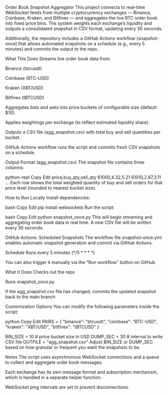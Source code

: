Order Book Snapshot Aggregator
This project connects to real-time WebSocket feeds from multiple cryptocurrency exchanges — Binance, Coinbase, Kraken, and Bitfinex — and aggregates the live BTC order book into fixed price bins. The system weights each exchange’s liquidity and outputs a consolidated snapshot in CSV format, updating every 30 seconds.

Additionally, the repository includes a GitHub Actions workflow (snapshot-once) that allows automated snapshots on a schedule (e.g., every 5 minutes) and commits the output to the repo.

What This Does
Streams live order book data from:

Binance (btcusdt)

Coinbase (BTC-USD)

Kraken (XBT/USD)

Bitfinex (tBTCUSD)

Aggregates bids and asks into price buckets of configurable size (default: $10).

Applies weightings per exchange (to reflect estimated liquidity share).

Outputs a CSV file (agg_snapshot.csv) with total buy and sell quantities per bucket.

GitHub Actions workflow runs the script and commits fresh CSV snapshots on a schedule.

Output Format (agg_snapshot.csv)
The snapshot file contains three columns:

python-repl
Copy
Edit
price,buy_qty,sell_qty
61000,4.32,5.21
61010,2.87,3.11
...
Each row shows the total weighted quantity of buy and sell orders for that price level (rounded to nearest bucket size).

How to Run Locally
Install dependencies:

bash
Copy
Edit
pip install websockets
Run the script:

bash
Copy
Edit
python snapshot_once.py
This will begin streaming and aggregating order book data in real time. A new CSV file will be written every 30 seconds.

GitHub Actions: Scheduled Snapshots
The workflow file snapshot-once.yml enables automatic snapshot generation and commit via GitHub Actions.

Schedule
Runs every 5 minutes (*/5 * * * *)

You can also trigger it manually via the "Run workflow" button on GitHub.

What It Does
Checks out the repo

Runs snapshot_once.py

If the agg_snapshot.csv file has changed, commits the updated snapshot back to the main branch

Customization Options
You can modify the following parameters inside the script:

python
Copy
Edit
PAIRS = {
    "binance":  "btcusdt",
    "coinbase": "BTC-USD",
    "kraken":   "XBT/USD",
    "bitfinex": "tBTCUSD"
}

BIN_SIZE = 10         # price bucket size in USD
DUMP_SEC = 30         # interval to write CSV file
OUTFILE  = "agg_snapshot.csv"
Adjust BIN_SIZE or DUMP_SEC based on how granular or frequent you want the snapshots to be.

Notes
The script uses asynchronous WebSocket connections and a queue to collect and aggregate order book messages.

Each exchange has its own message format and subscription mechanism, which is handled in a separate helper function.

WebSocket ping intervals are set to prevent disconnections.
